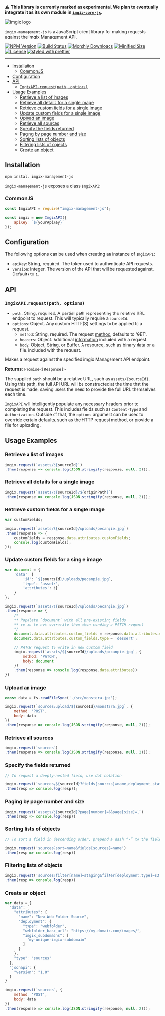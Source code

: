 ⚠️ **This library is currently marked as experimental. We plan to eventually integrate it as its own module in [`imgix-core-js`](https://github.com/imgix/imgix-core-js).**

<!-- ix-docs-ignore -->

![imgix logo](https://assets.imgix.net/sdk-imgix-logo.svg)

`imgix-management-js` is a JavaScript client library for making requests against the [imgix](https://www.imgix.com/) Management API.

[![NPM Version](https://img.shields.io/npm/v/imgix-management-js.svg)](https://www.npmjs.com/package/imgix-management-js)
[![Build Status](https://travis-ci.org/imgix/imgix-management-js.svg?branch=main)](https://travis-ci.org/imgix/imgix-management-js)
[![Monthly Downloads](https://img.shields.io/npm/dm/imgix-management-js.svg)](https://www.npmjs.com/package/imgix-management-js)
[![Minified Size](https://img.shields.io/bundlephobia/min/imgix-management-js)](https://bundlephobia.com/result?p=imgix-management-js)
[![License](https://img.shields.io/github/license/imgix/imgix-management-js)](https://github.com/imgix/imgix-management-js/blob/main/LICENSE.md)
[![styled with prettier](https://img.shields.io/badge/styled_with-prettier-ff69b4.svg)](https://github.com/prettier/prettier)

---

<!-- /ix-docs-ignore -->

- [Installation](#installation)
    * [CommonJS](#commonjs)
- [Configuration](#configuration)
- [API](#api)
    * [`ImgixAPI.request(path, options)`](#imgixapirequestpath-options)
- [Usage Examples](#usage-examples)
    * [Retrieve a list of images](#retrieve-a-list-of-images)
    * [Retrieve all details for a single image](#retrieve-all-details-for-a-single-image)
    * [Retrieve custom fields for a single image](#retrieve-custom-fields-for-a-single-image)
    * [Update custom fields for a single image](#update-custom-fields-for-a-single-image)
    * [Upload an image](#upload-an-image)
    * [Retrieve all sources](#retrieve-all-sources)
    * [Specify the fields returned](#specify-the-fields-returned)
    * [Paging by page number and size](#paging-by-page-number-and-size)
    * [Sorting lists of objects](#sorting-lists-of-objects)
    * [Filtering lists of objects](#filtering-lists-of-objects)
    * [Create an object](#create-an-object)

## Installation

`npm install imgix-management-js`

`imgix-management-js` exposes a class `ImgixAPI`:

### CommonJS

```js
const ImgixAPI = require("imgix-management-js");

const imgix = new ImgixAPI({
    apiKey: `${yourApiKey}`
});
```

## Configuration

The following options can be used when creating an instance of `ImgixAPI`:

- `apiKey`: String, required. The token used to authenticate API requests.
- `version`: Integer. The version of the API that will be requested against. Defaults to `1`.

## API

### `ImgixAPI.request(path, options)`

- `path`: String, required. A partial path representing the relative URL endpoint to request. This will typically require a `sourceId`.
- `options`: Object. Any custom HTTP(S) settings to be applied to a request.
    * `method`: String, required. The request [method](https://developer.mozilla.org/en-US/docs/Web/HTTP/Methods), defaults to 'GET'.
    * `headers`: Object. Additional [information](https://developer.mozilla.org/en-US/docs/Web/HTTP/Headers) included with a request.
    * `body`: Object, String, or Buffer. A resource, such as binary data or a file, included with the request.

Makes a request against the specified imgix Management API endpoint.

**Returns**: `Promise<[Response]>`

The supplied `path` should be a relative URL, such as `assets/{sourceId}`. Using this path, the full API URL will be constructed at the time that the request is made, saving users the need to provide the full URL themselves each time.

`ImgixAPI` will intelligently populate any necessary headers prior to completing the request. This includes fields such as `Content-Type` and `Authorization`. Outside of that, the `options` argument can be used to override certain defaults, such as the HTTP request method, or provide a file for uploading.

## Usage Examples

### Retrieve a list of images

```js
imgix.request(`assets/${sourceId}`)
.then(response => console.log(JSON.stringify(response, null, 2)));
```

### Retrieve all details for a single image

```js
imgix.request(`assets/${sourceId}/${originPath}`)
.then(response => console.log(JSON.stringify(response, null, 2)));
```

### Retrieve custom fields for a single image

```js
var customFields;

imgix.request(`assets/${sourceId}/uploads/pecanpie.jpg`)
.then(response => {
    customFields = response.data.attributes.customFields;
    console.log(customFields);
});
```

### Update custom fields for a single image

```js
var document = {
    'data': {
        'id': `${sourceId}/uploads/pecanpie.jpg`,
        'type': 'assets',
        'attributes': {}
    }
};

imgix.request(`assets/${sourceId}/uploads/pecanpie.jpg`)
.then(response => {
    /*
    ** Populate `document` with all pre-existing fields
    ** so as to not overwrite them when sending a PATCH request
    */
    document.data.attributes.custom_fields = response.data.attributes.custom_fields;
    document.data.attributes.custom_fields.type = 'dessert';

    // PATCH request to write in new custom field
    imgix.request(`assets/${sourceId}/uploads/pecanpie.jpg`, {
        method: 'PATCH',
        body: document
    })
    .then(response => console.log(response.data.attributes))
})
```

### Upload an image

```js
const data = fs.readFileSync('./src/monstera.jpg');

imgix.request(`sources/upload/${sourceId}/monstera.jpg`, {
    method: 'POST',
    body: data
})
.then(response => console.log(JSON.stringify(response, null, 2)));
```

### Retrieve all sources

```js
imgix.request(`sources`)
.then(response => console.log(JSON.stringify(response, null, 2)));
```

### Specify the fields returned

```js
// To request a deeply-nested field, use dot notation

imgix.request(`sources/${sourceId}?fields[sources]=name,deployment_status,deployment.default_params`)
.then(resp => console.log(resp));
```

### Paging by page number and size

```js
imgix.request(`assets/${sourceId}?page[number]=0&page[size]=1`)
.then(resp => console.log(resp))
```

### Sorting lists of objects

```js
// To sort a field in descending order, prepend a dash “-” to the field name.

imgix.request('sources?sort=name&fields[sources]=name')
.then(resp => console.log(resp))
```

### Filtering lists of objects

```js
imgix.request('sources?filter[name]=staging&filter[deployment.type]=s3')
.then(resp => console.log(resp))
```

### Create an object

```js
var data = {
  "data": {
    "attributes": {
      "name": "New Web Folder Source",
      "deployment": {
        "type": "webfolder",
        "webfolder_base_url": "https://my-domain.com/images/",
        "imgix_subdomains": [
          "my-unique-imgix-subdomain"
        ]
      }
    },
    "type": "sources"
  },
  "jsonapi": {
    "version": "1.0"
  }
}

imgix.request(`sources`, {
    method: 'POST',
    body: data
})
.then(response => console.log(JSON.stringify(response, null, 2)));
```
